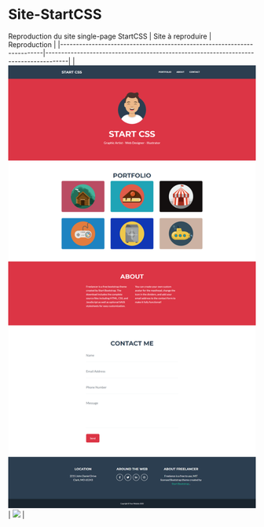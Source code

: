 # Site-StartCSS
Reproduction du site single-page StartCSS
|                            Site à reproduire                           |                                 Reproduction                                        |
|------------------------------------------------------------------------|-------------------------------------------------------------------------------------|
| <img src="./Aperçu/scheenshot.png" width="600"> | <img src="./Aperçu/StartCSS_Reproduction.png" width="600"> |

